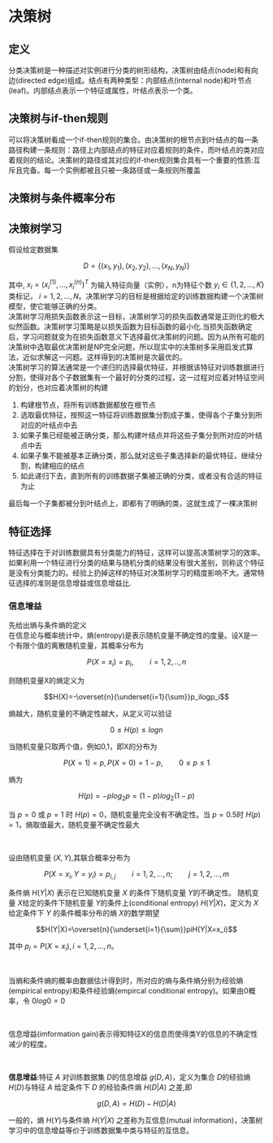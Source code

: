 <h1>决策树</h1>
<h2>定义</h2>

分类决策树是一种描述对实例进行分类的树形结构，决策树由结点(node)和有向边(directed edge)组成。结点有两种类型：内部结点(internal node)和叶节点(leaf)。内部结点表示一个特征或属性，叶结点表示一个类。

<h2>决策树与if-then规则</h2>
可以将决策树看成一个if-then规则的集合。由决策树的根节点到叶结点的每一条路径构建一条规则：路径上内部结点的特征对应着规则的条件，而叶结点的类对应着规则的结论。决策树的路径或其对应的if-then规则集合具有一个重要的性质:互斥且完备。每一个实例都被且只被一条路径或一条规则所覆盖

<h2>决策树与条件概率分布</h2>

<h2>决策树学习</h2>
假设给定数据集

$$\begin{equation*}
D=\{(x_1,y_1),(x_2,y_2),...,(x_N,y_N)\}
\end{equation*}$$

其中, $x_i=(x_i^{(1)},...,x_i^{(n)})^T$ 为输入特征向量（实例），n为特征个数 $y_i \in \{ 1,2,...,K\}$ 类标记， $i=1,2,...,N$。决策树学习的目标是根据给定的训练数据构建一个决策树模型，使它能够正确的分类。
<br>
决策树学习用损失函数表示这一目标，决策树学习的损失函数通常是正则化的极大似然函数。决策树学习策略是以损失函数为目标函数的最小化.当损失函数确定后，学习问题就变为在损失函数意义下选择最优决策树的问题。因为从所有可能的决策树中选取最优决策树是NP完全问题，所以现实中的决策树多采用启发式算法，近似求解这一问题。这样得到的决策树是次最优的。
<br>
决策树学习的算法通常是一个递归的选择最优特征，并根据该特征对训练数据进行分割，使得对各个子数据集有一个最好的分类的过程，这一过程对应着对特征空间的划分，也对应着决策树的构建

<ol>
<li>构建根节点，将所有训练数据都放在根节点
<li>选取最优特征，按照这一特征将训练数据集分割成子集，使得各个子集分到所对应的叶结点中去
<li>如果子集已经能被正确分类，那么构建叶结点并将这些子集分到所对应的叶结点中去
<li>如果子集不能被基本正确分类，那么就对这些子集选择新的最优特征，继续分割，构建相应的结点
<li>如此递归下去，直到所有的训练数据子集被正确的分类，或者没有合适的特征为止
</ol>

最后每一个子集都被分到叶结点上，即都有了明确的类，这就生成了一棵决策树
<h2>特征选择</h2>
特征选择在于对训练数据具有分类能力的特征，这样可以提高决策树学习的效率。如果利用一个特征进行分类的结果与随机分类的结果没有很大差别，则称这个特征是没有分类能力的。经验上扔掉这样的特征对决策树学习的精度影响不大。通常特征选择的准则是信息增益或信息增益比.
<h3>信息增益</h3>
先给出熵与条件熵的定义<br>
在信息论与概率统计中，熵(entropy)是表示随机变量不确定性的度量。设X是一个有限个值的离散随机变量，其概率分布为

$$P(X=x_i)=p_i,\qquad i=1,2,.., n$$

则随机变量X的熵定义为

$$H(X)=-\overset{n}{\underset{i=1}{\sum}}p_ilogp_i$$

熵越大，随机变量的不确定性越大，从定义可以验证

$$0\leq H(p)\leq logn$$

当随机变量只取两个值，例如0,1，即X的分布为

$$P(X=1)=p,P(X=0)=1-p,\qquad 0\leq p \leq 1$$

熵为

$$H(p)=-plog_2p=(1-p)log_2(1-p)$$

当 $p=0$ 或 $p=1$ 时 $H(p)=0$，随机变量完全没有不确定性。当 $p=0.5$时 $H(p)=1$，熵取值最大，随机变量不确定性最大

<br>

设由随机变量 $(X,Y)$,其联合概率分布为

$$P(X=x_i,Y=y_i)=p_{i,j} \qquad i=1,2,...,n;\qquad j=1,2,...,m$$

条件熵 $H(Y|X)$ 表示在已知随机变量 $X$ 的条件下随机变量 $Y$的不确定性。 随机变量 $X$给定的条件下随机变量 $Y$的条件上(conditional entropy) $H(Y|X)$，定义为 $X$ 给定条件下 $Y$ 的条件概率分布的熵 $X$的数学期望

$$H(Y|X)=\overset{n}{\underset{i=1}{\sum}}piH(Y|X=x_i)$$

其中 $p_i=P(X=x_i), i=1,2,...,n。$

<br>

当熵和条件熵的概率由数据估计得到时，所对应的熵与条件熵分别为经验熵(empirical entropy)和条件经验熵(empircal conditional entropy)。如果由0概率，令 $0log0=0$

<br>

信息增益(imformation gain)表示得知特征X的信息而使得类Y的信息的不确定性减少的程度。

<br>

**信息增益**:特征 $A$ 对训练数据集 $D$的信息增益 $g(D,A)$，定义为集合 $D$的经验熵 $H(D)$与特征 $A$ 给定条件下 $D$ 的经验条件熵 $H(D|A)$ 之差,即

$$g(D,A)=H(D)-H(D|A)$$

一般的，熵 $H(Y)$与条件熵 $H(Y|X)$ 之差称为互信息(mutual information)，决策树学习中的信息增益等价于训练数据集中类与特征的互信息。